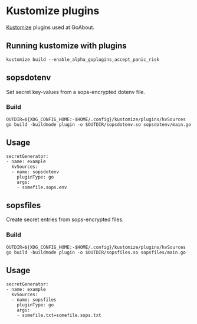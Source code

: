# Kustomize plugins

[Kustomize](https://github.com/kubernetes-sigs/kustomize) plugins used at GoAbout.


## Running kustomize with plugins

    kustomize build --enable_alpha_goplugins_accept_panic_risk

## sopsdotenv

Set secret key-values from a sops-encrypted dotenv file.


### Build

    OUTDIR=${XDG_CONFIG_HOME:-$HOME/.config}/kustomize/plugins/kvSources
    go build -buildmode plugin -o $OUTDIR/sopsdotenv.so sopsdotenv/main.go


## Usage

    secretGenerator:
    - name: example
      kvSources:
      - name: sopsdotenv
        pluginType: go
        args:
        - somefile.sops.env


## sopsfiles

Create secret entries from sops-encrypted files.


### Build

    OUTDIR=${XDG_CONFIG_HOME:-$HOME/.config}/kustomize/plugins/kvSources
    go build -buildmode plugin -o $OUTDIR/sopsfiles.so sopsfiles/main.go


## Usage

    secretGenerator:
    - name: example
      kvSources:
      - name: sopsfiles
        pluginType: go
        args:
        - somefile.txt=somefile.sops.txt
